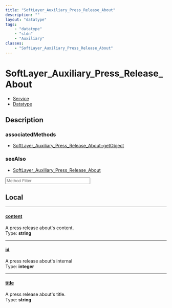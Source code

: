 ```yaml
---
title: "SoftLayer_Auxiliary_Press_Release_About"
description: ""
layout: "datatype"
tags:
    - "datatype"
    - "sldn"
    - "Auxiliary"
classes:
    - "SoftLayer_Auxiliary_Press_Release_About"
---
```


# SoftLayer_Auxiliary_Press_Release_About
<div id='service-datatype'>
    <ul id='sldn-reference-tabs'>
    <li id='service'> <a href='/reference/services/SoftLayer_Auxiliary_Press_Release_About' >Service</a></li>    <li id='datatype'> <a href='/reference/datatypes/SoftLayer_Auxiliary_Press_Release_About' >Datatype</a></li>
    </ul>
</div>

## Description 



### associatedMethods

*  [SoftLayer_Auxiliary_Press_Release_About::getObject](/reference/services/SoftLayer_Auxiliary_Press_Release_About/getObject )



### seeAlso

* [SoftLayer_Auxiliary_Press_Release_About](/reference/services/SoftLayer_Auxiliary_Press_Release_About )




<!-- Service Filer BEGIN -->
<div class="view-filters">
        <div class="clearfix">
            <div class="search-input-box">
                <input placeholder="Method Filter" onkeyup="titleSearch(inputId='prop-input', divId='properties', elementClass='prop-row')" 
                    type="text" id="prop-input" value="" size="30" maxlength="128" class="form-text">
            </div>
        </div>
</div>
<!-- Service Filer END -->

<div id="properties" class="content">
<div id="localProperties" class="prop-content" >

## Local
-----
[content]: #content
#### [content]
A press release about's content.  
<span class="type-label">Type: </span>**string**

-----
[id]: #id
#### [id]
A press release about's internal  
<span class="type-label">Type: </span>**integer**

-----
[title]: #title
#### [title]
A press release about's title.  
<span class="type-label">Type: </span>**string**

</div>
<!-- LOCAL PROPERTY END -->

</div>


